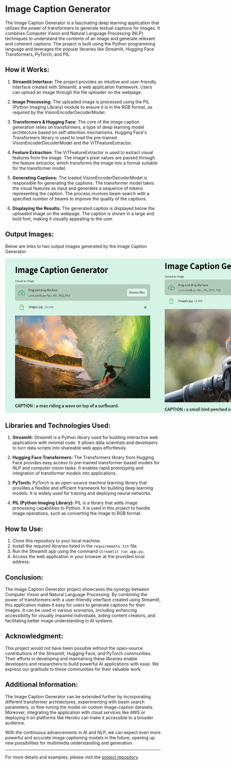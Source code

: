 # Image Caption Generator

The Image Caption Generator is a fascinating deep learning application that utilizes the power of transformers to generate textual captions for images. It combines Computer Vision and Natural Language Processing (NLP) techniques to understand the contents of an image and generate relevant and coherent captions. The project is built using the Python programming language and leverages the popular libraries like Streamlit, Hugging Face Transformers, PyTorch, and PIL.

## How it Works:

1. **Streamlit Interface:** The project provides an intuitive and user-friendly interface created with Streamlit, a web application framework. Users can upload an image through the file uploader on the webpage.

2. **Image Processing:** The uploaded image is processed using the PIL (Python Imaging Library) module to ensure it is in the RGB format, as required by the VisionEncoderDecoderModel.

3. **Transformers & Hugging Face:** The core of the image caption generation relies on transformers, a type of deep learning model architecture based on self-attention mechanisms. Hugging Face's Transformers library is used to load the pre-trained VisionEncoderDecoderModel and the ViTFeatureExtractor.

4. **Feature Extraction:** The ViTFeatureExtractor is used to extract visual features from the image. The image's pixel values are passed through the feature extractor, which transforms the image into a format suitable for the transformer model.

5. **Generating Captions:** The loaded VisionEncoderDecoderModel is responsible for generating the captions. The transformer model takes the visual features as input and generates a sequence of tokens representing the caption. The process involves beam search with a specified number of beams to improve the quality of the captions.

6. **Displaying the Results:** The generated caption is displayed below the uploaded image on the webpage. The caption is shown in a large and bold font, making it visually appealing to the user.

## Output Images:

Below are links to two output images generated by the Image Caption Generator:
<div style="display: flex;">
<img src="https://github.com/sdrahmath/Image-Caption-Generator/blob/main/Screenshot_1.jpg" alt="Image 1" width="500" height="500">
<img src="https://github.com/sdrahmath/Image-Caption-Generator/blob/main/Screenshot_2.jpg" alt="Image 1" width="500" height="500">
</div>

## Libraries and Technologies Used:

1. **Streamlit:** Streamlit is a Python library used for building interactive web applications with minimal code. It allows data scientists and developers to turn data scripts into shareable web apps effortlessly.

2. **Hugging Face Transformers:** The Transformers library from Hugging Face provides easy access to pre-trained transformer-based models for NLP and computer vision tasks. It enables rapid prototyping and integration of transformer models into applications.

3. **PyTorch:** PyTorch is an open-source machine learning library that provides a flexible and efficient framework for building deep learning models. It is widely used for training and deploying neural networks.

4. **PIL (Python Imaging Library):** PIL is a library that adds image processing capabilities to Python. It is used in this project to handle image operations, such as converting the image to RGB format.

## How to Use:

1. Clone this repository to your local machine.
2. Install the required libraries listed in the `requirements.txt` file.
3. Run the Streamlit app using the command `streamlit run app.py`.
4. Access the web application in your browser at the provided local address.

## Conclusion:

The Image Caption Generator project showcases the synergy between Computer Vision and Natural Language Processing. By combining the power of transformers with a user-friendly interface created using Streamlit, this application makes it easy for users to generate captions for their images. It can be used in various scenarios, including enhancing accessibility for visually impaired individuals, aiding content creators, and facilitating better image understanding in AI systems.

## Acknowledgment:

This project would not have been possible without the open-source contributions of the Streamlit, Hugging Face, and PyTorch communities. Their efforts in developing and maintaining these libraries enable developers and researchers to build powerful AI applications with ease. We express our gratitude to these communities for their valuable work.

## Additional Information:

The Image Caption Generator can be extended further by incorporating different transformer architectures, experimenting with beam search parameters, or fine-tuning the model on custom image-caption datasets. Moreover, integrating the application with cloud services like AWS or deploying it on platforms like Heroku can make it accessible to a broader audience.

With the continuous advancements in AI and NLP, we can expect even more powerful and accurate image captioning models in the future, opening up new possibilities for multimedia understanding and generation.

---

For more details and examples, please visit the [project repository](https://github.com/your-username/image-caption-generator).

